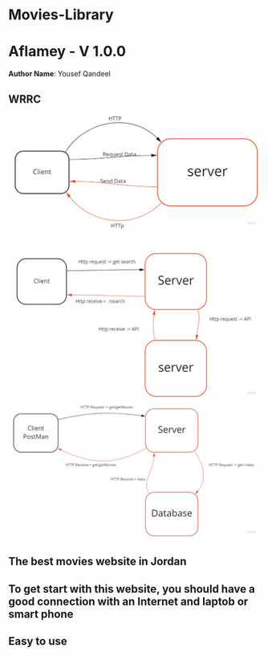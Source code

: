 # Movies-Library

# Aflamey - V 1.0.0

**Author Name**: Yousef Qandeel

## WRRC
![image](WRRC.jpg)
![image](WRRC2.jpg)
![image](WRRC3.jpg)
## The best movies website in Jordan

## To get start with this website, you should have a good connection with an Internet and laptob or smart phone

## Easy to use 
